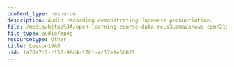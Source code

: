 ```yaml
---
content_type: resource
description: Audio recording demonstrating Japanese pronunciation.
file: /media/https%3A/open-learning-course-data-rc.s3.amazonaws.com/21g-504-japanese-iv-spring-2009/1a70e7c2c15098d4f7b14c17efe6b021_Lesson19A8.mp3
file_type: audio/mpeg
resourcetype: Other
title: Lesson19A8
uid: 1a70e7c2-c150-98d4-f7b1-4c17efe6b021
---
```

